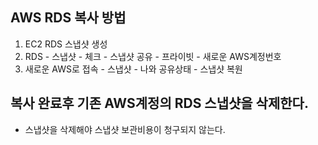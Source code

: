 ## AWS RDS 복사 방법
1. EC2 RDS 스냅샷 생성
2. RDS - 스냅샷 - 체크 - 스냅샷 공유 - 프라이빗 - 새로운 AWS계정번호
3. 새로운 AWS로 접속 - 스냅샷 - 나와 공유상태 - 스냅샷 복원


## 복사 완료후 기존 AWS계정의 RDS 스냅샷을 삭제한다.
- 스냅샷을 삭제해야 스냅샷 보관비용이 청구되지 않는다.